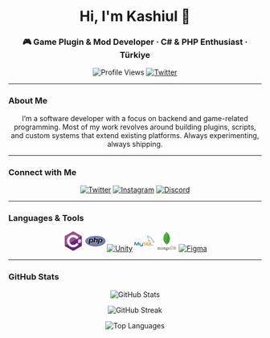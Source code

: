 <h1 align="center">Hi, I'm Kashiul 👋</h1>
<h3 align="center">🎮 Game Plugin & Mod Developer · C# & PHP Enthusiast · Türkiye</h3>

<p align="center">
  <img src="https://komarev.com/ghpvc/?username=kashiuls&label=Profile%20Views&color=0e75b6&style=flat" alt="Profile Views" /> 
  <a href="https://twitter.com/k4sh1ul" target="blank">
    <img src="https://img.shields.io/twitter/follow/k4sh1ul?logo=twitter&style=for-the-badge" alt="Twitter" />
  </a>
</p>

---

### About Me
<p align="center">
I’m a software developer with a focus on backend and game-related programming.  
Most of my work revolves around building plugins, scripts, and custom systems that extend existing platforms.  
Always experimenting, always shipping.
</p>

---

### Connect with Me
<p align="center">
  <a href="https://twitter.com/k4sh1ul" target="blank"><img src="https://raw.githubusercontent.com/rahuldkjain/github-profile-readme-generator/master/src/images/icons/Social/twitter.svg" alt="Twitter" height="30" width="40" /></a>
  <a href="https://instagram.com/kashiul" target="blank"><img src="https://raw.githubusercontent.com/rahuldkjain/github-profile-readme-generator/master/src/images/icons/Social/instagram.svg" alt="Instagram" height="30" width="40" /></a>
  <a href="https://discord.gg/kWctSwuKCX" target="blank"><img src="https://raw.githubusercontent.com/rahuldkjain/github-profile-readme-generator/master/src/images/icons/Social/discord.svg" alt="Discord" height="30" width="40" /></a>
</p>

---

### Languages & Tools
<p align="center"> 
  <a href="https://www.w3schools.com/cs/" target="_blank"><img src="https://raw.githubusercontent.com/devicons/devicon/master/icons/csharp/csharp-original.svg" alt="C#" width="40" height="40"/></a>
  <a href="https://www.php.net" target="_blank"><img src="https://raw.githubusercontent.com/devicons/devicon/master/icons/php/php-original.svg" alt="PHP" width="40" height="40"/></a>
  <a href="https://unity.com/" target="_blank"><img src="https://www.vectorlogo.zone/logos/unity3d/unity3d-icon.svg" alt="Unity" width="40" height="40"/></a>
  <a href="https://www.mysql.com/" target="_blank"><img src="https://raw.githubusercontent.com/devicons/devicon/master/icons/mysql/mysql-original-wordmark.svg" alt="MySQL" width="40" height="40"/></a>
  <a href="https://www.mongodb.com/" target="_blank"><img src="https://raw.githubusercontent.com/devicons/devicon/master/icons/mongodb/mongodb-original-wordmark.svg" alt="MongoDB" width="40" height="40"/></a>
  <a href="https://www.figma.com/" target="_blank"><img src="https://www.vectorlogo.zone/logos/figma/figma-icon.svg" alt="Figma" width="40" height="40"/></a>
</p>

---

### GitHub Stats
<p align="center">
  <img src="https://github-readme-stats.vercel.app/api?username=kashiuls&show_icons=true&theme=tokyonight" alt="GitHub Stats" />
</p>

<p align="center">
  <img src="https://github-readme-streak-stats.herokuapp.com/?user=kashiuls&theme=tokyonight" alt="GitHub Streak" />
</p>

<p align="center">
  <img src="https://github-readme-stats.vercel.app/api/top-langs?username=kashiuls&show_icons=true&layout=compact&theme=tokyonight" alt="Top Languages" />
</p>
